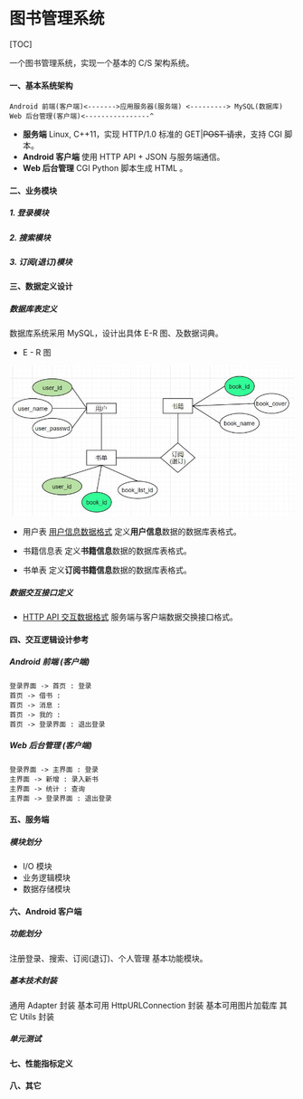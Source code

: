 # 图书管理系统

[TOC]

一个图书管理系统，实现一个基本的 C/S 架构系统。

#### 一、基本系统架构

```
Android 前端(客户端)<------->应用服务器(服务端) <---------> MySQL(数据库)
Web 后台管理(客户端)<----------------^
```
* **服务端**
Linux, C++11，实现 HTTP/1.0 标准的 GET|~~POST 请求~~，支持 CGI 脚本。
* **Android 客户端**
使用 HTTP  API  + JSON 与服务端通信。
* **Web 后台管理**
CGI Python 脚本生成 HTML 。

#### 二、业务模块

##### 1. 登录模块
##### 2. 搜索模块
##### 3. 订阅(退订)模块

#### 三、数据定义设计
##### 数据库表定义

数据库系统采用 MySQL，设计出具体 E-R 图、及数据词典。

* E - R 图

![](https://raw.githubusercontent.com/k2archer/kLibrary/master/docs/image/E-R.JPG)



* 用户表 [用户信息数据格式](./users_info.md)
  定义**用户信息**数据的数据库表格式。

* 书籍信息表
  定义**书籍信息**数据的数据库表格式。

* 书单表
  定义**订阅书籍信息**数据的数据库表格式。

##### 数据交互接口定义
* [HTTP API 交互数据格式](./http_API_info.md)
  服务端与客户端数据交换接口格式。


#### 四、交互逻辑设计参考
  ##### Android 前端 (客户端)
  ```sequence
  登录界面 -> 首页 : 登录
  首页 -> 借书 :
  首页 -> 消息 :
  首页 -> 我的 :
  首页 -> 登录界面 : 退出登录
  ```
  ##### Web 后台管理 (客户端)
  ```sequence
  登录界面 -> 主界面 : 登录
  主界面 -> 新增 : 录入新书
  主界面 -> 统计 : 查询
  主界面 -> 登录界面 : 退出登录
  ```
#### 五、服务端

##### 模块划分
* I/O 模块
* 业务逻辑模块
* 数据存储模块

#### 六、Android 客户端

##### 功能划分

注册登录、搜索、订阅(退订)、个人管理 基本功能模块。

##### 基本技术封装

通用 Adapter 封装
基本可用 HttpURLConnection 封装
基本可用图片加载库
其它 Utils 封装

##### 单元测试

#### 七、性能指标定义

#### 八、其它